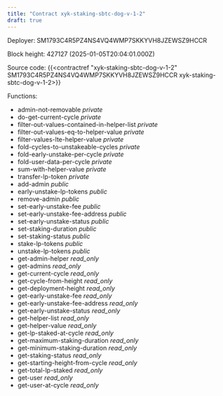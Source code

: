 ```yaml
---
title: "Contract xyk-staking-sbtc-dog-v-1-2"
draft: true
---
```

Deployer: SM1793C4R5PZ4NS4VQ4WMP7SKKYVH8JZEWSZ9HCCR


 



Block height: 427127 (2025-01-05T20:04:01.000Z)

Source code: {{<contractref "xyk-staking-sbtc-dog-v-1-2" SM1793C4R5PZ4NS4VQ4WMP7SKKYVH8JZEWSZ9HCCR xyk-staking-sbtc-dog-v-1-2>}}

Functions:

* admin-not-removable _private_
* do-get-current-cycle _private_
* filter-out-values-contained-in-helper-list _private_
* filter-out-values-eq-to-helper-value _private_
* filter-values-lte-helper-value _private_
* fold-cycles-to-unstakeable-cycles _private_
* fold-early-unstake-per-cycle _private_
* fold-user-data-per-cycle _private_
* sum-with-helper-value _private_
* transfer-lp-token _private_
* add-admin _public_
* early-unstake-lp-tokens _public_
* remove-admin _public_
* set-early-unstake-fee _public_
* set-early-unstake-fee-address _public_
* set-early-unstake-status _public_
* set-staking-duration _public_
* set-staking-status _public_
* stake-lp-tokens _public_
* unstake-lp-tokens _public_
* get-admin-helper _read_only_
* get-admins _read_only_
* get-current-cycle _read_only_
* get-cycle-from-height _read_only_
* get-deployment-height _read_only_
* get-early-unstake-fee _read_only_
* get-early-unstake-fee-address _read_only_
* get-early-unstake-status _read_only_
* get-helper-list _read_only_
* get-helper-value _read_only_
* get-lp-staked-at-cycle _read_only_
* get-maximum-staking-duration _read_only_
* get-minimum-staking-duration _read_only_
* get-staking-status _read_only_
* get-starting-height-from-cycle _read_only_
* get-total-lp-staked _read_only_
* get-user _read_only_
* get-user-at-cycle _read_only_
